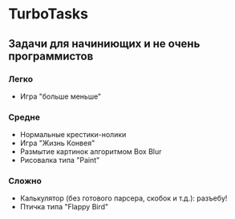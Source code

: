 # TurboTasks
## Задачи для начиниющих и не очень программистов

### Легко

- Игра "больше меньше"

### Средне
- Нормальные крестики-нолики
- Игра "Жизнь Конвея"
- Размытие картинок алгоритмом Box Blur
- Рисовалка типа "Paint"

### Сложно

- Калькулятор (без готового парсера, скобок и т.д.): разъебу!
- Птичка типа "Flappy Bird"
